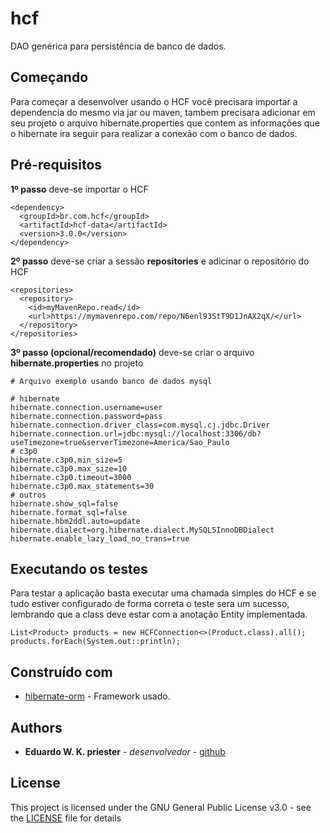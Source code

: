 # hcf
DAO genérica para persistência de banco de dados.

## Começando
Para começar a desenvolver usando o HCF você precisara importar a dependencia do mesmo
via jar ou maven, tambem precisara adicionar em seu projeto o arquivo hibernate.properties que
contem as informações que o hibernate ira seguir para realizar a conexão com o banco de dados.

## Pré-requisitos
**1º passo** deve-se importar o HCF
```
<dependency>
  <groupId>br.com.hcf</groupId>
  <artifactId>hcf-data</artifactId>
  <version>3.0.0</version>
</dependency>
```
**2º passo** deve-se criar a sessão **repositories** e adicinar o repositório do HCF
```
<repositories>
  <repository>
    <id>myMavenRepo.read</id>
    <url>https://mymavenrepo.com/repo/N6enl93StT9D1JnAX2qX/</url>
  </repository>
</repositories>
```
**3º passo (opcional/recomendado)** deve-se criar o arquivo **hibernate.properties** no projeto
```
# Arquivo exemplo usando banco de dados mysql

# hibernate
hibernate.connection.username=user
hibernate.connection.password=pass
hibernate.connection.driver_class=com.mysql.cj.jdbc.Driver
hibernate.connection.url=jdbc:mysql://localhost:3306/db?useTimezone=true&serverTimezone=America/Sao_Paulo
# c3p0
hibernate.c3p0.min_size=5
hibernate.c3p0.max_size=10
hibernate.c3p0.timeout=3000
hibernate.c3p0.max_statements=30
# outros
hibernate.show_sql=false
hibernate.format_sql=false
hibernate.hbm2ddl.auto=update
hibernate.dialect=org.hibernate.dialect.MySQL5InnoDBDialect
hibernate.enable_lazy_load_no_trans=true
```

## Executando os testes
Para testar a aplicação basta executar uma chamada simples do HCF e se tudo estiver
configurado de forma correta o teste sera um sucesso, lembrando que a class deve estar
com a anotação Entity implementada.
```
List<Product> products = new HCFConnection<>(Product.class).all();
products.forEach(System.out::println);
```
## Construído com
* [hibernate-orm](https://github.com/hibernate/hibernate-orm) - Framework usado.

## Authors
* **Eduardo W. K. priester** - *desenvolvedor* - [github](https://github.com/Eduardo-Karpinski)

## License
This project is licensed under the GNU General Public License v3.0 - see the [LICENSE](LICENSE) file for details
